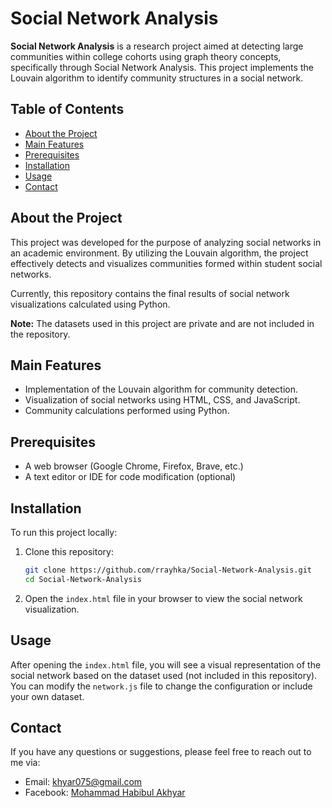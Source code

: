 # Social Network Analysis

**Social Network Analysis** is a research project aimed at detecting large communities within college cohorts using graph theory concepts, specifically through Social Network Analysis. This project implements the Louvain algorithm to identify community structures in a social network.

## Table of Contents

- [About the Project](#about-the-project)
- [Main Features](#main-features)
- [Prerequisites](#prerequisites)
- [Installation](#installation)
- [Usage](#usage)
- [Contact](#contact)

## About the Project

This project was developed for the purpose of analyzing social networks in an academic environment. By utilizing the Louvain algorithm, the project effectively detects and visualizes communities formed within student social networks.

Currently, this repository contains the final results of social network visualizations calculated using Python. 

**Note:** The datasets used in this project are private and are not included in the repository.

## Main Features

- Implementation of the Louvain algorithm for community detection.
- Visualization of social networks using HTML, CSS, and JavaScript.
- Community calculations performed using Python.

## Prerequisites

- A web browser (Google Chrome, Firefox, Brave, etc.)
- A text editor or IDE for code modification (optional)

## Installation

To run this project locally:

1. Clone this repository:

    ```bash
    git clone https://github.com/rrayhka/Social-Network-Analysis.git
    cd Social-Network-Analysis
    ```

2. Open the `index.html` file in your browser to view the social network visualization.

## Usage

After opening the `index.html` file, you will see a visual representation of the social network based on the dataset used (not included in this repository). You can modify the `network.js` file to change the configuration or include your own dataset.

## Contact

If you have any questions or suggestions, please feel free to reach out to me via:

- Email: [khyar075@gmail.com](mailto:khyar075@gmail.com)
- Facebook: [Mohammad Habibul Akhyar](https://www.facebook.com/profile.php?id=100072858091271)
